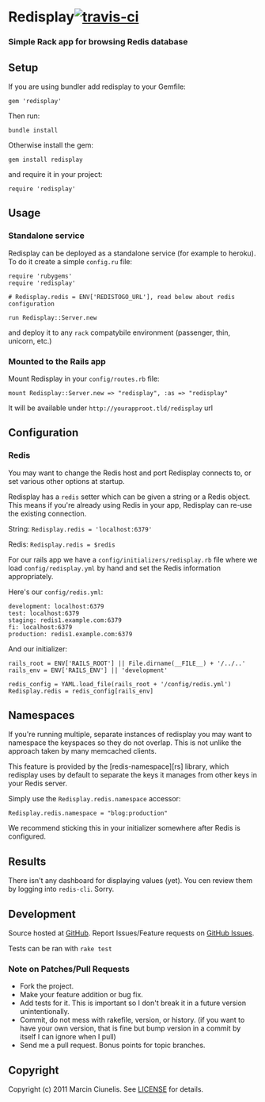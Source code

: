 # Redisplay[![travis-ci](https://secure.travis-ci.org/martinciu/redisplay.png?branch=master)](http://travis-ci.org/martinciu/redisplay)
### Simple Rack app for browsing Redis database

## Setup

If you are using bundler add redisplay to your Gemfile:

    gem 'redisplay'

Then run:

    bundle install

Otherwise install the gem:

    gem install redisplay

and require it in your project:

    require 'redisplay'

## Usage

### Standalone service

Redisplay can be deployed as a standalone service (for example to heroku). To do it create a simple `config.ru` file:

    require 'rubygems'
    require 'redisplay'

    # Redisplay.redis = ENV['REDISTOGO_URL'], read below about redis configuration

    run Redisplay::Server.new

and deploy it to any `rack` compatybile environment (passenger, thin, unicorn, etc.)

### Mounted to the Rails app

Mount Redisplay in your `config/routes.rb` file:

    mount Redisplay::Server.new => "redisplay", :as => "redisplay"

It will be available under `http://yourapproot.tld/redisplay` url

## Configuration

### Redis

You may want to change the Redis host and port Redisplay connects to, or
set various other options at startup.

Redisplay has a `redis` setter which can be given a string or a Redis
object. This means if you're already using Redis in your app, Redisplay
can re-use the existing connection.

String: `Redisplay.redis = 'localhost:6379'`

Redis: `Redisplay.redis = $redis`

For our rails app we have a `config/initializers/redisplay.rb` file where
we load `config/redisplay.yml` by hand and set the Redis information
appropriately.

Here's our `config/redis.yml`:

    development: localhost:6379
    test: localhost:6379
    staging: redis1.example.com:6379
    fi: localhost:6379
    production: redis1.example.com:6379

And our initializer:

    rails_root = ENV['RAILS_ROOT'] || File.dirname(__FILE__) + '/../..'
    rails_env = ENV['RAILS_ENV'] || 'development'

    redis_config = YAML.load_file(rails_root + '/config/redis.yml')
    Redisplay.redis = redis_config[rails_env]

## Namespaces

If you're running multiple, separate instances of redisplay you may want
to namespace the keyspaces so they do not overlap. This is not unlike
the approach taken by many memcached clients.

This feature is provided by the [redis-namespace][rs] library, which
redisplay uses by default to separate the keys it manages from other keys
in your Redis server.

Simply use the `Redisplay.redis.namespace` accessor:

    Redisplay.redis.namespace = "blog:production"

We recommend sticking this in your initializer somewhere after Redis
is configured.

## Results

There isn't any dashboard for displaying values (yet). You cen review them by logging into `redis-cli`. Sorry.

## Development

Source hosted at [GitHub](http://github.com/martinciu/redisplay).
Report Issues/Feature requests on [GitHub Issues](http://github.com/martinciu/redisplay/issues).

Tests can be ran with `rake test`

### Note on Patches/Pull Requests

 * Fork the project.
 * Make your feature addition or bug fix.
 * Add tests for it. This is important so I don't break it in a
   future version unintentionally.
 * Commit, do not mess with rakefile, version, or history.
   (if you want to have your own version, that is fine but bump version in a commit by itself I can ignore when I pull)
 * Send me a pull request. Bonus points for topic branches.

## Copyright

Copyright (c) 2011 Marcin Ciunelis. See [LICENSE](https://github.com/martinciu/redisplay/blob/master/LICENSE) for details.
